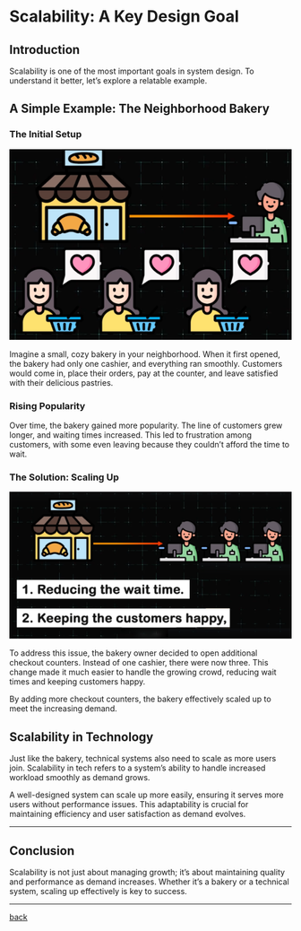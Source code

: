# **Scalability: A Key Design Goal**

## **Introduction**

Scalability is one of the most important goals in system design. To understand it better, let’s explore a relatable example.

## **A Simple Example: The Neighborhood Bakery**

### **The Initial Setup**

![09.png](img/09.png)

Imagine a small, cozy bakery in your neighborhood. When it first opened, the bakery had only one cashier, and everything ran smoothly. Customers would come in, place their orders, pay at the counter, and leave satisfied with their delicious pastries.

### **Rising Popularity**

Over time, the bakery gained more popularity. The line of customers grew longer, and waiting times increased. This led to frustration among customers, with some even leaving because they couldn’t afford the time to wait.

### **The Solution: Scaling Up**

![10.png](img/10.png)

To address this issue, the bakery owner decided to open additional checkout counters. Instead of one cashier, there were now three. This change made it much easier to handle the growing crowd, reducing wait times and keeping customers happy.

By adding more checkout counters, the bakery effectively scaled up to meet the increasing demand.

## **Scalability in Technology**

Just like the bakery, technical systems also need to scale as more users join. Scalability in tech refers to a system’s ability to handle increased workload smoothly as demand grows.

A well-designed system can scale up more easily, ensuring it serves more users without performance issues. This adaptability is crucial for maintaining efficiency and user satisfaction as demand evolves.

---
## **Conclusion**

Scalability is not just about managing growth; it’s about maintaining quality and performance as demand increases. Whether it’s a bakery or a technical system, scaling up effectively is key to success.

---

[back](../README.md)